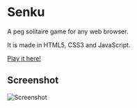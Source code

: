 Senku
=========
A peg solitaire game for any web browser.

It is made in HTML5, CSS3 and JavaScript.

[Play it here!](http://erictol.github.io/senku/)


Screenshot
--------------
![Screenshot](https://lh3.googleusercontent.com/-w0Z9HUW3vBM/U-eG-M085nI/AAAAAAAABT4/-9zq3Pe0qbA/w613-h583-no/Captura%2Bde%2Bpantalla%2Bde%2B2014-08-10%2B16%3A50%3A19.png "Screenshot")
